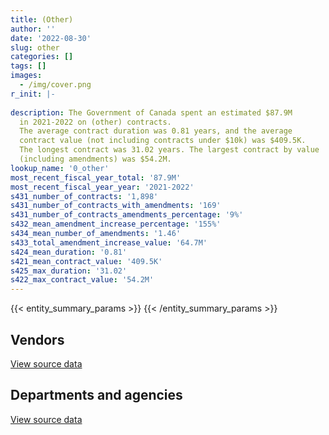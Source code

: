 ```yaml
---
title: (Other)
author: ''
date: '2022-08-30'
slug: other
categories: []
tags: []
images:
  - /img/cover.png
r_init: |-
  
description: The Government of Canada spent an estimated $87.9M
  in 2021-2022 on (other) contracts.
  The average contract duration was 0.81 years, and the average
  contract value (not including contracts under $10k) was $409.5K.
  The longest contract was 31.02 years. The largest contract by value
  (including amendments) was $54.2M.
lookup_name: '0_other'
most_recent_fiscal_year_total: '87.9M'
most_recent_fiscal_year_year: '2021-2022'
s431_number_of_contracts: '1,898'
s431_number_of_contracts_with_amendments: '169'
s431_number_of_contracts_amendments_percentage: '9%'
s432_mean_amendment_increase_percentage: '155%'
s434_mean_number_of_amendments: '1.46'
s433_total_amendment_increase_value: '64.7M'
s424_mean_duration: '0.81'
s421_mean_contract_value: '409.5K'
s425_max_duration: '31.02'
s422_max_contract_value: '54.2M'
---
```


<script src="/rmarkdown-libs/htmlwidgets/htmlwidgets.js"></script>
<link href="/rmarkdown-libs/datatables-css/datatables-crosstalk.css" rel="stylesheet" />
<script src="/rmarkdown-libs/datatables-binding/datatables.js"></script>
<script src="/rmarkdown-libs/jquery/jquery-3.6.0.min.js"></script>
<link href="/rmarkdown-libs/dt-core-bootstrap/css/dataTables.bootstrap.min.css" rel="stylesheet" />
<link href="/rmarkdown-libs/dt-core-bootstrap/css/dataTables.bootstrap.extra.css" rel="stylesheet" />
<script src="/rmarkdown-libs/dt-core-bootstrap/js/jquery.dataTables.min.js"></script>
<script src="/rmarkdown-libs/dt-core-bootstrap/js/dataTables.bootstrap.min.js"></script>
<link href="/rmarkdown-libs/crosstalk/css/crosstalk.min.css" rel="stylesheet" />
<script src="/rmarkdown-libs/crosstalk/js/crosstalk.min.js"></script>
<script src="/rmarkdown-libs/htmlwidgets/htmlwidgets.js"></script>
<link href="/rmarkdown-libs/datatables-css/datatables-crosstalk.css" rel="stylesheet" />
<script src="/rmarkdown-libs/datatables-binding/datatables.js"></script>
<script src="/rmarkdown-libs/jquery/jquery-3.6.0.min.js"></script>
<link href="/rmarkdown-libs/dt-core-bootstrap/css/dataTables.bootstrap.min.css" rel="stylesheet" />
<link href="/rmarkdown-libs/dt-core-bootstrap/css/dataTables.bootstrap.extra.css" rel="stylesheet" />
<script src="/rmarkdown-libs/dt-core-bootstrap/js/jquery.dataTables.min.js"></script>
<script src="/rmarkdown-libs/dt-core-bootstrap/js/dataTables.bootstrap.min.js"></script>
<link href="/rmarkdown-libs/crosstalk/css/crosstalk.min.css" rel="stylesheet" />
<script src="/rmarkdown-libs/crosstalk/js/crosstalk.min.js"></script>

{{< entity_summary_params >}}
{{< /entity_summary_params >}}

## Vendors

<div id="htmlwidget-1" style="width:100%;height:auto;" class="datatables html-widget"></div>
<script type="application/json" data-for="htmlwidget-1">{"x":{"style":"bootstrap","filter":"none","vertical":false,"data":[["<a href=\"/vendors/73719_newfoundland_labrador/\">73719 NEWFOUNDLAND LABRADOR<\/a>","<a href=\"/vendors/9168516_canada/\">9168516 CANADA<\/a>","<a href=\"/vendors/adga_group/\">ADGA GROUP<\/a>","<a href=\"/vendors/adrm_technology_consulting/\">ADRM TECHNOLOGY CONSULTING<\/a>","<a href=\"/vendors/aeg_fuels/\">AEG FUELS<\/a>","<a href=\"/vendors/agilent/\">AGILENT<\/a>","<a href=\"/vendors/agriteam_canada/\">AGRITEAM CANADA<\/a>","<a href=\"/vendors/alinea_international/\">ALINEA INTERNATIONAL<\/a>","<a href=\"/vendors/als_canada/\">ALS CANADA<\/a>","<a href=\"/vendors/altis_human_resources/\">ALTIS HUMAN RESOURCES<\/a>","<a href=\"/vendors/amazon/\">AMAZON<\/a>","<a href=\"/vendors/amex_bank_of_canada/\">AMEX BANK OF CANADA<\/a>","<a href=\"/vendors/ansys_canada/\">ANSYS CANADA<\/a>","<a href=\"/vendors/aon_reed_stenhouse/\">AON REED STENHOUSE<\/a>","<a href=\"/vendors/atco/\">ATCO<\/a>","<a href=\"/vendors/avi_spl_canada/\">AVI SPL CANADA<\/a>","<a href=\"/vendors/bell_canada/\">BELL CANADA<\/a>","<a href=\"/vendors/bombardier/\">BOMBARDIER<\/a>","<a href=\"/vendors/bronswerk_marine/\">BRONSWERK MARINE<\/a>","<a href=\"/vendors/brs_innovations/\">BRS INNOVATIONS<\/a>","<a href=\"/vendors/cache_computer_consulting/\">CACHE COMPUTER CONSULTING<\/a>","<a href=\"/vendors/campbell_scientific_canada/\">CAMPBELL SCIENTIFIC CANADA<\/a>","<a href=\"/vendors/canadian_bureau_for_international_education/\">CANADIAN BUREAU FOR INTERNATIONAL EDUCATION<\/a>","<a href=\"/vendors/canadian_corps_of_commissionaires/\">CANADIAN CORPS OF COMMISSIONAIRES<\/a>","<a href=\"/vendors/cansel_survey_equipment/\">CANSEL SURVEY EQUIPMENT<\/a>","<a href=\"/vendors/cgi/\">CGI<\/a>","<a href=\"/vendors/cistel_technology/\">CISTEL TECHNOLOGY<\/a>","<a href=\"/vendors/cofomo/\">COFOMO<\/a>","<a href=\"/vendors/compugen/\">COMPUGEN<\/a>","<a href=\"/vendors/concept_controls/\">CONCEPT CONTROLS<\/a>","<a href=\"/vendors/convergint_technologies/\">CONVERGINT TECHNOLOGIES<\/a>","<a href=\"/vendors/coradix_technology_consulting/\">CORADIX TECHNOLOGY CONSULTING<\/a>","<a href=\"/vendors/cowatersogema/\">COWATERSOGEMA<\/a>","<a href=\"/vendors/dalhousie_university/\">DALHOUSIE UNIVERSITY<\/a>","<a href=\"/vendors/delco_automation/\">DELCO AUTOMATION<\/a>","<a href=\"/vendors/deloitte_and_touche/\">DELOITTE AND TOUCHE<\/a>","<a href=\"/vendors/dew_engineering/\">DEW ENGINEERING<\/a>","<a href=\"/vendors/dnr_consulting_group/\">DNR CONSULTING GROUP<\/a>","<a href=\"/vendors/donna_cona/\">DONNA CONA<\/a>","<a href=\"/vendors/dst_consulting_engineers/\">DST CONSULTING ENGINEERS<\/a>","<a href=\"/vendors/eclipsys_solutions/\">ECLIPSYS SOLUTIONS<\/a>","<a href=\"/vendors/empowered_networks/\">EMPOWERED NETWORKS<\/a>","<a href=\"/vendors/englobe/\">ENGLOBE<\/a>","<a href=\"/vendors/esbe_scientific_industries/\">ESBE SCIENTIFIC INDUSTRIES<\/a>","<a href=\"/vendors/esri/\">ESRI<\/a>","<a href=\"/vendors/excel_human_resources/\">EXCEL HUMAN RESOURCES<\/a>","<a href=\"/vendors/exp_services/\">EXP SERVICES<\/a>","<a href=\"/vendors/fairbanks_morse_engine/\">FAIRBANKS MORSE ENGINE<\/a>","<a href=\"/vendors/felix_technology/\">FELIX TECHNOLOGY<\/a>","<a href=\"/vendors/ference_company_consulting/\">FERENCE COMPANY CONSULTING<\/a>","<a href=\"/vendors/floyd_s_construction/\">FLOYD S CONSTRUCTION<\/a>","<a href=\"/vendors/forrester_research/\">FORRESTER RESEARCH<\/a>","<a href=\"/vendors/fugro_geosurveys/\">FUGRO GEOSURVEYS<\/a>","<a href=\"/vendors/gc_strategies/\">GC STRATEGIES<\/a>","<a href=\"/vendors/global_knowledge/\">GLOBAL KNOWLEDGE<\/a>","<a href=\"/vendors/golder_associates/\">GOLDER ASSOCIATES<\/a>","<a href=\"/vendors/goss_gilroy/\">GOSS GILROY<\/a>","<a href=\"/vendors/great_slave_helicopters/\">GREAT SLAVE HELICOPTERS<\/a>","<a href=\"/vendors/hewlett_packard/\">HEWLETT PACKARD<\/a>","<a href=\"/vendors/honeywell/\">HONEYWELL<\/a>","<a href=\"/vendors/hoskin_scientific/\">HOSKIN SCIENTIFIC<\/a>","<a href=\"/vendors/ibiska_telecom/\">IBISKA TELECOM<\/a>","<a href=\"/vendors/ibm_canada/\">IBM CANADA<\/a>","<a href=\"/vendors/iic_technologies/\">IIC TECHNOLOGIES<\/a>","<a href=\"/vendors/illumina_canada/\">ILLUMINA CANADA<\/a>","<a href=\"/vendors/insa/\">INSA<\/a>","<a href=\"/vendors/institut_national_d_optique/\">INSTITUT NATIONAL D OPTIQUE<\/a>","<a href=\"/vendors/j_l_richards_associates/\">J L RICHARDS ASSOCIATES<\/a>","<a href=\"/vendors/jankel_tactical_systems/\">JANKEL TACTICAL SYSTEMS<\/a>","<a href=\"/vendors/jim_pattison_industries/\">JIM PATTISON INDUSTRIES<\/a>","<a href=\"/vendors/kenn_borek_air/\">KENN BOREK AIR<\/a>","<a href=\"/vendors/kpmg/\">KPMG<\/a>","<a href=\"/vendors/life_technologies/\">LIFE TECHNOLOGIES<\/a>","<a href=\"/vendors/lionbridge/\">LIONBRIDGE<\/a>","<a href=\"/vendors/lumina_it/\">LUMINA IT<\/a>","<a href=\"/vendors/macdonald_dettwiler_and_associates/\">MACDONALD DETTWILER AND ASSOCIATES<\/a>","<a href=\"/vendors/madsen_diesel_turbine/\">MADSEN DIESEL TURBINE<\/a>","<a href=\"/vendors/maplesoft_consulting/\">MAPLESOFT CONSULTING<\/a>","<a href=\"/vendors/mcafee_international/\">MCAFEE INTERNATIONAL<\/a>","<a href=\"/vendors/mcelhanney_associates/\">MCELHANNEY ASSOCIATES<\/a>","<a href=\"/vendors/mdos_consulting/\">MDOS CONSULTING<\/a>","<a href=\"/vendors/mercury_marine/\">MERCURY MARINE<\/a>","<a href=\"/vendors/mgis/\">MGIS<\/a>","<a href=\"/vendors/microsoft_canada/\">MICROSOFT CANADA<\/a>","<a href=\"/vendors/ministry_of_finance/\">MINISTRY OF FINANCE<\/a>","<a href=\"/vendors/mishkumi_technologies/\">MISHKUMI TECHNOLOGIES<\/a>","<a href=\"/vendors/mitsubishi_motor_sales/\">MITSUBISHI MOTOR SALES<\/a>","<a href=\"/vendors/modis_canada/\">MODIS CANADA<\/a>","<a href=\"/vendors/nav_canada/\">NAV CANADA<\/a>","<a href=\"/vendors/navpoint_consulting_group/\">NAVPOINT CONSULTING GROUP<\/a>","<a href=\"/vendors/nisha_techonologies/\">NISHA TECHONOLOGIES<\/a>","<a href=\"/vendors/northern_construction/\">NORTHERN CONSTRUCTION<\/a>","<a href=\"/vendors/northern_micro/\">NORTHERN MICRO<\/a>","<a href=\"/vendors/omnitech_electronics/\">OMNITECH ELECTRONICS<\/a>","<a href=\"/vendors/opentext/\">OPENTEXT<\/a>","<a href=\"/vendors/pattison_sign_group/\">PATTISON SIGN GROUP<\/a>","<a href=\"/vendors/phaselock_systems_international/\">PHASELOCK SYSTEMS INTERNATIONAL<\/a>","<a href=\"/vendors/pitney_bowes/\">PITNEY BOWES<\/a>","<a href=\"/vendors/pricewaterhouse_coopers/\">PRICEWATERHOUSE COOPERS<\/a>","<a href=\"/vendors/purelogic/\">PURELOGIC<\/a>","<a href=\"/vendors/qmr/\">QMR<\/a>","<a href=\"/vendors/radiation_solutions/\">RADIATION SOLUTIONS<\/a>","<a href=\"/vendors/randstad/\">RANDSTAD<\/a>","<a href=\"/vendors/rapiscan_systems/\">RAPISCAN SYSTEMS<\/a>","<a href=\"/vendors/raymond_chabot_grant_thornton/\">RAYMOND CHABOT GRANT THORNTON<\/a>","<a href=\"/vendors/rhea/\">RHEA<\/a>","<a href=\"/vendors/ricoh/\">RICOH<\/a>","<a href=\"/vendors/rogers/\">ROGERS<\/a>","<a href=\"/vendors/sca_shipping_consultants_associated/\">SCA SHIPPING CONSULTANTS ASSOCIATED<\/a>","<a href=\"/vendors/sharp_electronics/\">SHARP ELECTRONICS<\/a>","<a href=\"/vendors/si_systems/\">SI SYSTEMS<\/a>","<a href=\"/vendors/softsim_technologies/\">SOFTSIM TECHNOLOGIES<\/a>","<a href=\"/vendors/stantec/\">STANTEC<\/a>","<a href=\"/vendors/stratos/\">STRATOS<\/a>","<a href=\"/vendors/subaru_canada/\">SUBARU CANADA<\/a>","<a href=\"/vendors/symcor/\">SYMCOR<\/a>","<a href=\"/vendors/systems_for_research/\">SYSTEMS FOR RESEARCH<\/a>","<a href=\"/vendors/teksystems_canada/\">TEKSYSTEMS CANADA<\/a>","<a href=\"/vendors/teledyne/\">TELEDYNE<\/a>","<a href=\"/vendors/telus_canada/\">TELUS CANADA<\/a>","<a href=\"/vendors/testforce_systems/\">TESTFORCE SYSTEMS<\/a>","<a href=\"/vendors/the_aim_group/\">THE AIM GROUP<\/a>","<a href=\"/vendors/the_mathworks/\">THE MATHWORKS<\/a>","<a href=\"/vendors/thermo_fisher_scientific/\">THERMO FISHER SCIENTIFIC<\/a>","<a href=\"/vendors/toromont/\">TOROMONT<\/a>","<a href=\"/vendors/tpg_technology_consultants/\">TPG TECHNOLOGY CONSULTANTS<\/a>","<a href=\"/vendors/transtec/\">TRANSTEC<\/a>","<a href=\"/vendors/university_of_alberta/\">UNIVERSITY OF ALBERTA<\/a>","<a href=\"/vendors/university_of_british_columbia/\">UNIVERSITY OF BRITISH COLUMBIA<\/a>","<a href=\"/vendors/university_of_calgary/\">UNIVERSITY OF CALGARY<\/a>","<a href=\"/vendors/university_of_new_brunswick/\">UNIVERSITY OF NEW BRUNSWICK<\/a>","<a href=\"/vendors/university_of_ottawa/\">UNIVERSITY OF OTTAWA<\/a>","<a href=\"/vendors/university_of_saskatchewan/\">UNIVERSITY OF SASKATCHEWAN<\/a>","<a href=\"/vendors/university_of_waterloo/\">UNIVERSITY OF WATERLOO<\/a>","<a href=\"/vendors/vaisala_canada/\">VAISALA CANADA<\/a>","<a href=\"/vendors/valcom_consulting/\">VALCOM CONSULTING<\/a>","<a href=\"/vendors/veritaaq_technology_house/\">VERITAAQ TECHNOLOGY HOUSE<\/a>","<a href=\"/vendors/vwr_international/\">VWR INTERNATIONAL<\/a>","<a href=\"/vendors/waters/\">WATERS<\/a>","<a href=\"/vendors/world_fuel_services/\">WORLD FUEL SERVICES<\/a>","<a href=\"/vendors/world_university_consortium/\">WORLD UNIVERSITY CONSORTIUM<\/a>","<a href=\"/vendors/world_university_service_of_canada/\">WORLD UNIVERSITY SERVICE OF CANADA<\/a>","<a href=\"/vendors/wsp/\">WSP<\/a>","<a href=\"/vendors/xerox/\">XEROX<\/a>"],[295619.42,null,5771787.96,4110748.79,null,null,661417.05,null,null,725665.33,null,3097732.88,6856.44,null,null,37998.22,474138.7,null,null,null,14616.55,null,null,null,null,3469711.09,null,3469711.09,null,null,null,null,6157371.09,null,null,424860.06,99499.39,272887.53,3262569.83,null,132162.37,405180.39,null,null,133972.8,null,null,null,null,null,1862.03,374052,null,null,null,11842.4,20679,null,12172.1,389966.73,10141.52,152491.18,2774327.35,null,186945.33,null,null,null,null,null,null,201294.17,null,11354.01,null,null,null,5543948.02,1331181.36,null,194570.11,null,4880754.03,null,72742.4,7464.09,null,null,147804.21,null,11252.01,null,10586.33,null,null,null,null,2488.45,5734723.24,null,631450.19,41948.99,null,1259870.28,null,132567.62,280.93,2898441.88,null,null,898368.59,null,64722,null,null,null,null,13416270.1,null,285692.67,null,null,null,null,null,7058058.6,2635494.68,22000,131250,667145.97,null,98760.64,361147.76,null,null,435506.63,173267.35,16191.96,29715.52,null,2859178.36,1498258.21,42663.6,6071.08],[null,null,null,3800614.13,null,106584.23,1061643.51,49169.72,null,704156.54,null,3106219.82,27594.67,254493.32,15787.8,null,null,null,null,543562.27,null,null,null,null,64268.44,3479217.15,102107.6,3479217.15,null,null,null,null,6676448.23,null,null,null,99771.99,null,3271508.38,9169.08,null,null,null,null,23526.6,73304.55,null,null,14533.26,46486.92,null,null,1272976.99,null,null,null,null,null,null,null,19119.9,null,2781928.25,12630.02,121296.28,null,null,24973,11675.11,null,40342.47,null,null,null,null,22648.85,null,4547428.93,null,294540.65,null,null,4894125.96,null,17743.16,7484.54,null,null,166450.28,null,21807.54,34155,null,null,null,null,11881.95,2495.27,5750434.81,null,633180.19,null,null,1263321.98,18645,null,102819.05,null,869187.23,1976.14,99399.68,null,36337,null,null,null,null,9984400.11,null,286475.39,41018.44,23255.4,10628.08,null,0,6261145.4,2642715.21,null,120750,413148.61,null,188140.96,362137.2,28418.25,39382.93,436699.8,null,15206.28,null,61589.4,2867011.72,1502363.02,11500,1014.62],[null,null,null,2638288.92,null,542954.83,1137457.04,67217.04,null,702232.62,146789.12,3097732.88,null,66465.61,null,null,null,48917.55,null,1469631.34,null,10912.8,1441262.41,63000,null,2034296.37,145016.62,2034296.37,null,null,null,null,6658206.57,null,null,50030.67,99499.39,null,2910270.56,52292.39,null,null,null,19776.3,104122.59,191115.45,34492.49,0,160746.69,317818.76,null,null,null,872579.96,27572,null,null,null,null,null,null,null,691681.61,null,null,173448.06,null,36131.75,null,null,null,null,null,null,null,13916.1,null,3058001.45,null,null,null,null,4880754.03,258.19,12916.8,null,null,null,165995.5,null,15582.83,null,null,811148.63,588017.28,null,null,2488.45,5734723.24,null,631450.19,24995.6,null,1259870.28,null,null,0,null,null,4745.35,null,150762.08,48788.32,null,27429.15,4646011.25,null,2491350.48,null,313714.58,null,816072.06,2932.54,null,0,2725977.98,2635494.68,null,40303.2,null,null,null,null,null,102400.14,218349.9,null,null,null,null,2859178.36,1498258.21,29380.74,12959.26],[null,27511.45,null,2900753.72,112783.42,556336.5,1137457.04,2855110.56,74214,702232.62,1425.14,3097732.88,null,null,11277,null,236573.88,null,0,1469631.34,null,null,2768740.94,111300,null,null,0,1427444,6296.86,55483.12,202218.34,507037.81,6658206.57,31570,165194.54,215535.55,99499.39,null,3402418.8,52292.39,null,null,0,18249.39,47182.11,null,null,0,null,1467.63,null,null,null,3062420.04,null,0,null,219700.95,null,null,46491.64,450893.92,null,0,66198.97,39712.01,61362.42,49155,null,143411.18,null,null,73397.37,null,0,9708.9,0,965538.63,null,null,null,78561,4880754.03,46989.81,null,null,105906.29,0,null,327312.4,11188.48,null,32683.07,null,679197.18,357942.15,null,1247.63,5734723.24,9398.38,631450.19,null,1556521.74,1259870.28,null,null,null,null,null,4745.35,90542.47,555840,0,39874.88,null,5047006.26,48878.3,3079606.78,0,449691.55,null,2783797.2,15209.42,41887.42,0,557339.18,2635494.68,0,39913.28,11300,7158.5,null,null,null,102400.14,null,null,null,null,null,2859178.36,1498258.21,129792.28,14119.8]],"container":"<table class=\"table table-striped table-hover row-border order-column display\">\n  <thead>\n    <tr>\n      <th>Vendor<\/th>\n      <th>2018-2019<\/th>\n      <th>2019-2020<\/th>\n      <th>2020-2021<\/th>\n      <th>2021-2022<\/th>\n    <\/tr>\n  <\/thead>\n<\/table>","options":{"order":[[4,"desc"]],"pageLength":10,"autoWidth":true,"columnDefs":[{"targets":1,"render":"function(data, type, row, meta) {\n    return type !== 'display' ? data : DTWidget.formatCurrency(data, \"$\", 2, 3, \",\", \".\", true, null);\n  }"},{"targets":2,"render":"function(data, type, row, meta) {\n    return type !== 'display' ? data : DTWidget.formatCurrency(data, \"$\", 2, 3, \",\", \".\", true, null);\n  }"},{"targets":3,"render":"function(data, type, row, meta) {\n    return type !== 'display' ? data : DTWidget.formatCurrency(data, \"$\", 2, 3, \",\", \".\", true, null);\n  }"},{"targets":4,"render":"function(data, type, row, meta) {\n    return type !== 'display' ? data : DTWidget.formatCurrency(data, \"$\", 2, 3, \",\", \".\", true, null);\n  }"},{"width":"16%","targets":[1,2,3,4]},{"className":"dt-right","targets":[1,2,3,4]}],"orderClasses":false}},"evals":["options.columnDefs.0.render","options.columnDefs.1.render","options.columnDefs.2.render","options.columnDefs.3.render"],"jsHooks":[]}</script>
<p class="text-right">
<a href="https://github.com/GoC-Spending/contracts-data/tree/main/data/out/categories/0_other/summary_by_fiscal_year_by_vendor.csv" class="source-data-link btn btn-link">View source data</a>
</p>

## Departments and agencies

<div id="htmlwidget-2" style="width:100%;height:auto;" class="datatables html-widget"></div>
<script type="application/json" data-for="htmlwidget-2">{"x":{"style":"bootstrap","filter":"none","vertical":false,"data":[["<a href=\"/departments/aafc-aac/\">Agriculture and Agri-Food Canada<\/a>","<a href=\"/departments/aandc-aadnc/\">Crown-Indigenous Relations and Northern Affairs Canada<\/a>","<a href=\"/departments/cannor/\">Canadian Northern Economic Development Agency<\/a>","<a href=\"/departments/cbsa-asfc/\">Canada Border Services Agency<\/a>","<a href=\"/departments/ced-dec/\">Canada Economic Development for Quebec Regions<\/a>","<a href=\"/departments/cer-rec/\">Canada Energy Regulator<\/a>","<a href=\"/departments/cfia-acia/\">Canadian Food Inspection Agency<\/a>","<a href=\"/departments/cnsc-ccsn/\">Canadian Nuclear Safety Commission<\/a>","<a href=\"/departments/csa-asc/\">Canadian Space Agency<\/a>","<a href=\"/departments/dfatd-maecd/\">Global Affairs Canada<\/a>","<a href=\"/departments/dfo-mpo/\">Fisheries and Oceans Canada<\/a>","<a href=\"/departments/dnd-mdn/\">National Defence<\/a>","<a href=\"/departments/ec/\">Environment and Climate Change Canada<\/a>","<a href=\"/departments/esdc-edsc/\">Employment and Social Development Canada<\/a>","<a href=\"/departments/hc-sc/\">Health Canada<\/a>","<a href=\"/departments/ic/\">Innovation, Science and Economic Development Canada<\/a>","<a href=\"/departments/isc-sac/\">Indigenous Services Canada<\/a>","<a href=\"/departments/jus/\">Department of Justice Canada<\/a>","<a href=\"/departments/nrcan-rncan/\">Natural Resources Canada<\/a>","<a href=\"/departments/oag-bvg/\">Office of the Auditor General of Canada<\/a>","<a href=\"/departments/pc/\">Parks Canada<\/a>","<a href=\"/departments/pco-bcp/\">Privy Council Office<\/a>","<a href=\"/departments/phac-aspc/\">Public Health Agency of Canada<\/a>","<a href=\"/departments/ppsc-sppc/\">Public Prosecution Service of Canada<\/a>","<a href=\"/departments/pwgsc-tpsgc/\">Public Services and Procurement Canada<\/a>","<a href=\"/departments/rcmp-grc/\">Royal Canadian Mounted Police<\/a>","<a href=\"/departments/ssc-spc/\">Shared Services Canada<\/a>","<a href=\"/departments/tbs-sct/\">Treasury Board of Canada Secretariat<\/a>","<a href=\"/departments/tc/\">Transport Canada<\/a>"],[80270.87,0,null,9344848.39,52385.87,694539.87,624897,98760.64,1268234.86,22592908.49,691897.71,4644576.63,13469.57,null,152291.66,null,10163.9,0,6985297.32,null,343099,42345.32,319158.81,null,5874160.53,894704.21,61288435.32,4555.3,null],[207576.27,0,null,9509231.31,null,391148.6,null,168124.12,1264999.97,23014208.1,5998775.49,3261388.86,1014.62,271538.54,132409.57,null,12156.82,34422.38,4918289.34,18645,336483.16,null,262970.36,null,4898453.5,623142.04,41857522.14,null,null],[11399.11,null,null,13952789.79,null,11534.5,10447.5,null,985521.89,28998937.07,4930779.83,1763846.68,null,73180.39,136527.47,588017.28,85226.35,0,4870185.57,null,66067.21,null,128954.81,null,9202424.85,284325.5,20664729.31,null,678773.07],[120921.01,47696.06,39874.88,33110060.59,null,80726.31,null,279255.63,853623.15,28543155.92,231908.42,1720748.42,null,null,353684.07,679197.18,125419.8,0,5199821.77,null,327940.17,null,34030.9,236573.88,10210885.21,64853.38,4611091.04,24998.99,1023323.55]],"container":"<table class=\"table table-striped table-hover row-border order-column display\">\n  <thead>\n    <tr>\n      <th>Department<\/th>\n      <th>2018-2019<\/th>\n      <th>2019-2020<\/th>\n      <th>2020-2021<\/th>\n      <th>2021-2022<\/th>\n    <\/tr>\n  <\/thead>\n<\/table>","options":{"order":[[4,"desc"]],"pageLength":10,"autoWidth":true,"columnDefs":[{"targets":1,"render":"function(data, type, row, meta) {\n    return type !== 'display' ? data : DTWidget.formatCurrency(data, \"$\", 2, 3, \",\", \".\", true, null);\n  }"},{"targets":2,"render":"function(data, type, row, meta) {\n    return type !== 'display' ? data : DTWidget.formatCurrency(data, \"$\", 2, 3, \",\", \".\", true, null);\n  }"},{"targets":3,"render":"function(data, type, row, meta) {\n    return type !== 'display' ? data : DTWidget.formatCurrency(data, \"$\", 2, 3, \",\", \".\", true, null);\n  }"},{"targets":4,"render":"function(data, type, row, meta) {\n    return type !== 'display' ? data : DTWidget.formatCurrency(data, \"$\", 2, 3, \",\", \".\", true, null);\n  }"},{"width":"16%","targets":[1,2,3,4]},{"className":"dt-right","targets":[1,2,3,4]}],"orderClasses":false}},"evals":["options.columnDefs.0.render","options.columnDefs.1.render","options.columnDefs.2.render","options.columnDefs.3.render"],"jsHooks":[]}</script>
<p class="text-right">
<a href="https://github.com/GoC-Spending/contracts-data/tree/main/data/out/categories/0_other/summary_by_fiscal_year_by_category.csv" class="source-data-link btn btn-link">View source data</a>
</p>
